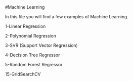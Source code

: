#Machine Learning

In this file you will find a few examples of Machine Learning.

1-Linear Regression

2-Polynomial Regression

3-SVR (Support Vector Regression)

4-Decision Tree Regressor

5-Random Forest Regressor

15-GridSearchCV
